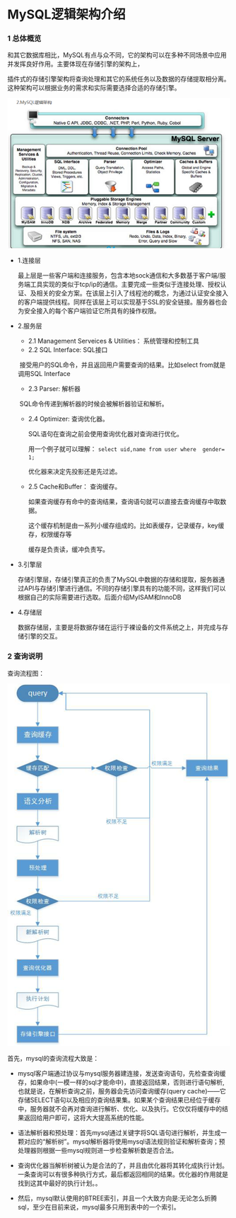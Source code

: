 # MySQL逻辑架构介绍

### 1 总体概览

​		和其它数据库相比，MySQL有点与众不同，它的架构可以在多种不同场景中应用并发挥良好作用。主要体现在存储引擎的架构上，

​		插件式的存储引擎架构将查询处理和其它的系统任务以及数据的存储提取相分离。这种架构可以根据业务的需求和实际需要选择合适的存储引擎。

![img](assets/C0E0631C-F584-4AF6-A4B5-D6ED7247BBDC.png) 

- 1.连接层

   最上层是一些客户端和连接服务，包含本地sock通信和大多数基于客户端/服务端工具实现的类似于tcp/ip的通信。主要完成一些类似于连接处理、授权认证、及相关的安全方案。在该层上引入了线程池的概念，为通过认证安全接入的客户端提供线程。同样在该层上可以实现基于SSL的安全链接。服务器也会为安全接入的每个客户端验证它所具有的操作权限。

- 2.服务层
  - 2.1 Management Serveices & Utilities： 系统管理和控制工具  
  - 2.2  SQL Interface: SQL接口

  ​      接受用户的SQL命令，并且返回用户需要查询的结果。比如select from就是调用SQL Interface
  - 2.3 Parser: 解析器

  ​       SQL命令传递到解析器的时候会被解析器验证和解析。 

  - 2.4 Optimizer: 查询优化器。

    SQL语句在查询之前会使用查询优化器对查询进行优化。

    用一个例子就可以理解： `select uid,name from user where  gender= 1;`

    优化器来决定先投影还是先过滤。

  - 2.5 Cache和Buffer： 查询缓存。

    如果查询缓存有命中的查询结果，查询语句就可以直接去查询缓存中取数据。

    这个缓存机制是由一系列小缓存组成的。比如表缓存，记录缓存，key缓存，权限缓存等

    缓存是负责读，缓冲负责写。

- 3.引擎层

  存储引擎层，存储引擎真正的负责了MySQL中数据的存储和提取，服务器通过API与存储引擎进行通信。不同的存储引擎具有的功能不同，这样我们可以根据自己的实际需要进行选取。后面介绍MyISAM和InnoDB

- 4.存储层

  数据存储层，主要是将数据存储在运行于裸设备的文件系统之上，并完成与存储引擎的交互。

### 2 查询说明

查询流程图：

![img](assets/A99BAD74-2D62-4D19-B5CF-D53A685A64D5.png) 

首先，mysql的查询流程大致是：

- mysql客户端通过协议与mysql服务器建连接，发送查询语句，先检查查询缓存，如果命中(一模一样的sql才能命中)，直接返回结果，否则进行语句解析,也就是说，在解析查询之前，服务器会先访问查询缓存(query cache)——它存储SELECT语句以及相应的查询结果集。如果某个查询结果已经位于缓存中，服务器就不会再对查询进行解析、优化、以及执行。它仅仅将缓存中的结果返回给用户即可，这将大大提高系统的性能。

- 语法解析器和预处理：首先mysql通过关键字将SQL语句进行解析，并生成一颗对应的“解析树”。mysql解析器将使用mysql语法规则验证和解析查询；预处理器则根据一些mysql规则进一步检查解析数是否合法。

- 查询优化器当解析树被认为是合法的了，并且由优化器将其转化成执行计划。一条查询可以有很多种执行方式，最后都返回相同的结果。优化器的作用就是找到这其中最好的执行计划。。

- 然后，mysql默认使用的BTREE索引，并且一个大致方向是:无论怎么折腾sql，至少在目前来说，mysql最多只用到表中的一个索引。